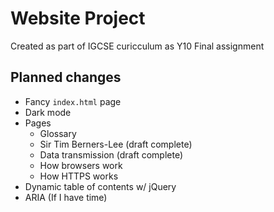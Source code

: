 # Website Project

Created as part of IGCSE curicculum as Y10 Final assignment

## Planned changes
- Fancy `index.html` page
- Dark mode
- Pages
  - Glossary
  - Sir Tim Berners-Lee (draft complete)
  - Data transmission (draft complete)
  - How browsers work
  - How HTTPS works
- Dynamic table of contents w/ jQuery
- ARIA (If I have time)
